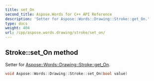 ```yaml
---
title: set_On
second_title: Aspose.Words for C++ API Reference
description: 'Setter for Aspose::Words::Drawing::Stroke::get_On.'
type: docs
weight: 404
url: /cpp/aspose.words.drawing/stroke/set_on/
---
```

## Stroke::set_On method


Setter for [Aspose::Words::Drawing::Stroke::get_On](../get_on/).

```cpp
void Aspose::Words::Drawing::Stroke::set_On(bool value)
```

